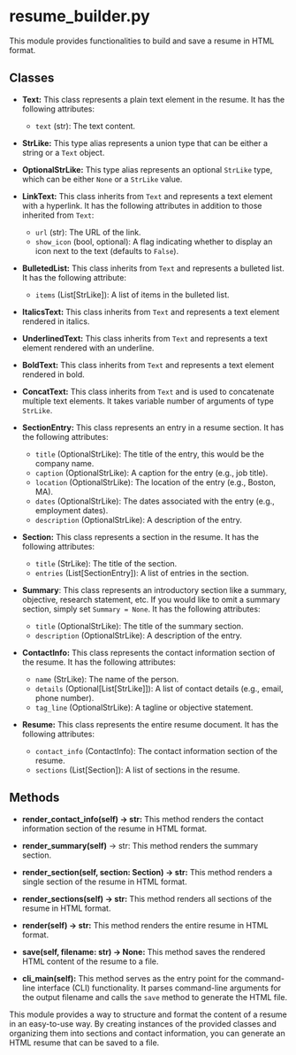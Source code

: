 # resume_builder.py

This module provides functionalities to build and save a resume in HTML format.

## Classes

- **Text:** This class represents a plain text element in the resume. It has
  the following attributes:

  - `text` (str): The text content.

- **StrLike:** This type alias represents a union type that can be either a
  string or a `Text` object.

- **OptionalStrLike:** This type alias represents an optional `StrLike` type,
  which can be either `None` or a `StrLike` value.

- **LinkText:** This class inherits from `Text` and represents a text element
  with a hyperlink. It has the following attributes in addition to those
  inherited from `Text`:

  - `url` (str): The URL of the link.
  - `show_icon` (bool, optional): A flag indicating whether to display an icon
    next to the text (defaults to `False`).

- **BulletedList:** This class inherits from `Text` and represents a bulleted
  list. It has the following attribute:

  - `items` (List[StrLike]): A list of items in the bulleted list.

- **ItalicsText:** This class inherits from `Text` and represents a text
  element rendered in italics.

- **UnderlinedText:** This class inherits from `Text` and represents a text
  element rendered with an underline.

- **BoldText:** This class inherits from `Text` and represents a text element
  rendered in bold.

- **ConcatText:** This class inherits from `Text` and is used to concatenate
  multiple text elements. It takes variable number of arguments of type
  `StrLike`.

- **SectionEntry:** This class represents an entry in a resume section. It has
  the following attributes:

  - `title` (OptionalStrLike): The title of the entry, this would be the
    company name.
  - `caption` (OptionalStrLike): A caption for the entry (e.g., job title).
  - `location` (OptionalStrLike): The location of the entry (e.g., Boston, MA).
  - `dates` (OptionalStrLike): The dates associated with the entry (e.g.,
    employment dates).
  - `description` (OptionalStrLike): A description of the entry.

- **Section:** This class represents a section in the resume. It has the
  following attributes:

  - `title` (StrLike): The title of the section.
  - `entries` (List[SectionEntry]): A list of entries in the section.

- **Summary**: This class represents an introductory section like a summary,
  objective, research statement, etc. If you would like to omit a summary
  section, simply set `Summary = None`. It has the following attributes:

  - `title` (OptionalStrLike): The title of the summary section.
  - `description` (OptionalStrLike): A description of the entry.

- **ContactInfo:** This class represents the contact information section of the
  resume. It has the following attributes:

  - `name` (StrLike): The name of the person.
  - `details` (Optional[List[StrLike]]): A list of contact details (e.g.,
    email, phone number).
  - `tag_line` (OptionalStrLike): A tagline or objective statement.

- **Resume:** This class represents the entire resume document. It has the
  following attributes:
  - `contact_info` (ContactInfo): The contact information section of the resume.
  - `sections` (List[Section]): A list of sections in the resume.

## Methods

- **render_contact_info(self) -> str:** This method renders the contact
  information section of the resume in HTML format.

- **render_summary(self)** -> str: This method renders the summary
  section.

- **render_section(self, section: Section) -> str:** This method renders a
  single section of the resume in HTML format.

- **render_sections(self) -> str:** This method renders all sections of the
  resume in HTML format.

- **render(self) -> str:** This method renders the entire resume in HTML
  format.

- **save(self, filename: str) -> None:** This method saves the rendered HTML
  content of the resume to a file.

- **cli_main(self):** This method serves as the entry point for the
  command-line interface (CLI) functionality. It parses command-line arguments
  for the output filename and calls the `save` method to generate the HTML file.

This module provides a way to structure and format the content of a resume in
an easy-to-use way. By creating instances of the provided classes and
organizing them into sections and contact information, you can generate an HTML
resume that can be saved to a file.
